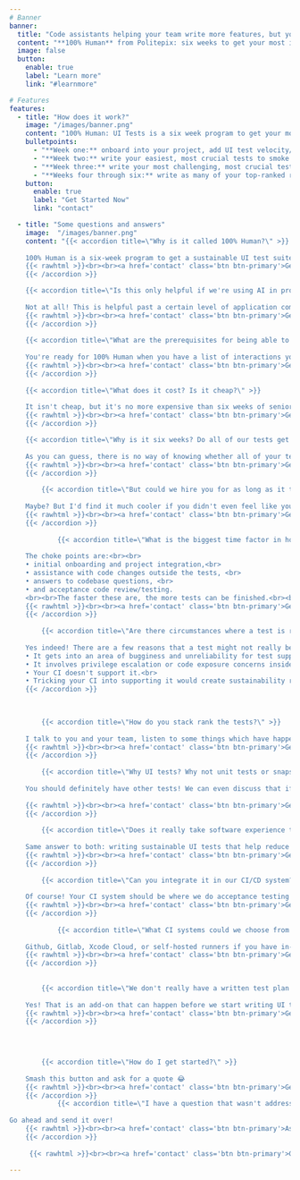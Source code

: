 ```yaml
---
# Banner
banner:
  title: "Code assistants helping your team write more features, but you’re also shipping more surprises?<br><br>Time to pin down your product behavior by finally getting that UI test suite."
  content: "**100% Human** from Politepix: six weeks to get your most important interactions under test, while making it easier for you to add UI tests in the future. For happier users, and better sleep for you.<br><br>Implemented for your **iOS app** or **macOS app** by an experienced 100% human.{{< rawhtml >}}<a id='learnmore'>{{< /rawhtml >}}"
  image: false
  button:
    enable: true
    label: "Learn more"
    link: "#learnmore"

# Features
features:
  - title: "How does it work?"
    image: "/images/banner.png"
    content: "100% Human: UI Tests is a six week program to get your most important product interactions under test:"
    bulletpoints:
      - "**Week one:** onboard into your project, add UI test velocity/sustainability features to your codebase, stack-rank your tests via a weighted system of frequency, adjacency to your USP, security, and complexity."
      - "**Week two:** write your easiest, most crucial tests to smoke out and address any integration issues that didn't come up in onboarding."
      - "**Week three:** write your most challenging, most crucial tests to find and solve the outer limits of your testing challenges, so you will be in a great position to add sustainable tests after the program is over."
      - "**Weeks four through six:** write as many of your top-ranked remaining tests as possible in the time remaining, leaving you with a working test plan that addresses your most important interactions, which you will be able to add to with fewer pain points."
    button:
      enable: true
      label: "Get Started Now"
      link: "contact"

  - title: "Some questions and answers"
    image:  "/images/banner.png"
    content: "{{< accordion title=\"Why is it called 100% Human?\" >}}
    
    100% Human is a six-week program to get a sustainable UI test suite in place for your product, so that increased feature velocity from coding assistants doesn’t result in release surprises sneaking past your preflight checks.<br><br>The idea is that a 100% Human can use her extensive experience with other human engineers, and with writing software, and with large language models, and with infrastructure and automation, to make it safer for you to integrate code assistant code into your production flow, whether the arrival of code assistant code into your codebase is planned, or not.
    {{< rawhtml >}}<br><br><a href='contact' class='btn btn-primary'>Get Started</a><br><br>{{< /rawhtml >}}
    {{< /accordion >}}

    {{< accordion title=\"Is this only helpful if we're using AI in production?\" >}}
    
    Not at all! This is helpful past a certain level of application complexity, regardless. I just think a lot of teams have code assistants in the mix now, and I think testing products containing AI code using human skills, experience, communication, and systems thinking, and not by using more AI code to test the AI code, is a good idea.
    {{< rawhtml >}}<br><br><a href='contact' class='btn btn-primary'>Get Started</a><br><br>{{< /rawhtml >}}
    {{< /accordion >}}
        
    {{< accordion title=\"What are the prerequisites for being able to book 100% Human?\" >}}
    
    You're ready for 100% Human when you have a list of interactions you know you need to test (maybe they are your preflight checks, or your QA list, or your aspirational UI Test list, or a list of things in plain language that have gone wrong in the past) and you have a working CI system.<br><br>You know better than anyone what needs testing in your app, and this varies from app to app, but I am happy to help with additional suggestions if I notice that adding a new test would add security or other benefits to your users or your production flow.<br><br>If you aren't there yet, you can also book the 3-week add-on to help you figure out your test plan, and/or the 3-week add-on to help you set up CI/CD. 
    {{< rawhtml >}}<br><br><a href='contact' class='btn btn-primary'>Get Started</a><br><br>{{< /rawhtml >}}
    {{< /accordion >}}
    
    {{< accordion title=\"What does it cost? Is it cheap?\" >}}
    
    It isn't cheap, but it's no more expensive than six weeks of senior engineer attention at good US salaries to the same concerns, or their attention to something those tests could catch, but didn't. And while it's happening, that senior engineer you just thought of when you read that will still be there working on your product feature deliverables instead of on this. Bargain!
    {{< rawhtml >}}<br><br><a href='contact' class='btn btn-primary'>Get in touch for a quote</a><br><br>{{< /rawhtml >}}
    {{< /accordion >}}

    {{< accordion title=\"Why is it six weeks? Do all of our tests get written in six weeks?\" >}}
    
    As you can guess, there is no way of knowing whether all of your test suite can be written in six weeks. Maybe, maybe not. The reason 100% Human UI Tests is only six weeks is because I think the <a href='https://en.wikipedia.org/wiki/Pareto_principle'>**Pareto Principle**</a> will help us focus in on the tests with the highest impact to your releases and to find the outer limits of your test complexity, after which you will have your gnarliest tests working, and you'll have a testbed with roadsigns and documentation about how to add your future tests and maintain your current ones. I actually think this is more valuable than being \"done with writing UI tests\", which is probably not a preferable goal compared to being less hesitant to add new UI tests or alter old ones.
    {{< rawhtml >}}<br><br><a href='contact' class='btn btn-primary'>Get Started</a><br><br>{{< /rawhtml >}}
    {{< /accordion >}}
    
        {{< accordion title=\"But could we hire you for as long as it takes to write all of our tests?\" >}}
    
    Maybe? But I'd find it much cooler if you didn't even feel like you needed to once the six weeks were done.
    {{< rawhtml >}}<br><br><a href='contact' class='btn btn-primary'>Get Started</a><br><br>{{< /rawhtml >}}
    {{< /accordion >}}
    
            {{< accordion title=\"What is the biggest time factor in how many tests you can complete for us?\" >}}
    
    The choke points are:<br><br> 
    • initial onboarding and project integration,<br>
    • assistance with code changes outside the tests, <br>
    • answers to codebase questions, <br>
    • and acceptance code review/testing.
    <br><br>The faster these are, the more tests can be finished.<br><br>It is a very good idea for there to be a DRI (directly responsible individual) for me to liaise with. They can primarily be doing other things, though!
    {{< rawhtml >}}<br><br><a href='contact' class='btn btn-primary'>Get Started</a><br><br>{{< /rawhtml >}}
    {{< /accordion >}}
    
        {{< accordion title=\"Are there circumstances where a test is ranked as being important but it can't be done?\" >}}
    
    Yes indeed! There are a few reasons that a test might not really be do-able even when it's a great idea. Some of the reasons:<br><br> 
    • It gets into an area of bugginess and unreliability for test support in either the IDE, the SDK, the hardware, or your CI service.<br>
    • It involves privilege escalation or code exposure concerns inside of your CI or similar services.<br>
    • Your CI doesn't support it.<br>
    • Tricking your CI into supporting it would create sustainability risks for your future testing.<br><br>Part of the service is saying \"we should think about whether there is a different way to get confidence about that\" and making some suggestions, or, occasionally, just saying \"we can't do that\". {{< rawhtml >}}<br><br><a href='contact' class='btn btn-primary'>Get Started</a><br><br>{{< /rawhtml >}}
    {{< /accordion >}}
    

    
        {{< accordion title=\"How do you stack rank the tests?\" >}}
    
    I talk to you and your team, listen to some things which have happened and what you manually check before a release, I tell you some things I think could happen based on my Apple platform software development history, devops, and security experience, and we give potential tests a criticality rank and difficulty level based on qualitative and quantitative factors.<br><br> That will direct the effort to what will help you the best, in the order that will shake out integration issues in the way that is fastest to address. This would not give the same results for the same feature in different products or companies, because the purpose and history of the product are factors in the ranking.
    {{< rawhtml >}}<br><br><a href='contact' class='btn btn-primary'>Get Started</a><br><br>{{< /rawhtml >}}
    {{< /accordion >}}
    
        {{< accordion title=\"Why UI tests? Why not unit tests or snapshot tests?\" >}}
    
    You should definitely have other tests! We can even discuss that if it is a need. It is also possible that some things that look like potential UI tests would be a better unit or snapshot test, and I will tell you if so. However, I think a good suite of UI tests is a great last defense against **product-level** surprises that arrive due to code assistants adding features much faster, but with less reasoning and less systematic/historical knowledge about your product.
 
    {{< rawhtml >}}<br><br><a href='contact' class='btn btn-primary'>Get Started</a><br><br>{{< /rawhtml >}}
    {{< /accordion >}}
    
        {{< accordion title=\"Does it really take software experience to write UI tests/aren't UI tests brittle?\" >}}
    
    Same answer to both: writing sustainable UI tests that help reduce release fears requires experience, and understanding more than one software and human system. 
    {{< rawhtml >}}<br><br><a href='contact' class='btn btn-primary'>Get Started</a><br><br>{{< /rawhtml >}}
    {{< /accordion >}}
    
        {{< accordion title=\"Can you integrate it in our CI/CD system?\" >}}
    
    Of course! Your CI system should be where we do acceptance testing for the tests. If you don't have one, I can help you set one up for the first time, as an add-on.
    {{< rawhtml >}}<br><br><a href='contact' class='btn btn-primary'>Get Started</a><br><br>{{< /rawhtml >}}
    {{< /accordion >}}
    
            {{< accordion title=\"What CI systems could we choose from if we get the add-on to have you set up CI for us?\" >}}
    
    Github, Gitlab, Xcode Cloud, or self-hosted runners if you have in-house security engineers (self-hosted runners are cool, but they need someone around to worry about them a little bit 😂) 
    {{< rawhtml >}}<br><br><a href='contact' class='btn btn-primary'>Get Started</a><br><br>{{< /rawhtml >}}
    {{< /accordion >}}
    
    
        {{< accordion title=\"We don't really have a written test plan for releases yet, but I'm starting to think we need one. Is that possible to get help with?\" >}}
    
    Yes! That is an add-on that can happen before we start writing UI tests. 
    {{< rawhtml >}}<br><br><a href='contact' class='btn btn-primary'>Get Started</a><br><br>{{< /rawhtml >}}
    {{< /accordion >}}
    


    
        {{< accordion title=\"How do I get started?\" >}}
    
    Smash this button and ask for a quote 😂 
    {{< rawhtml >}}<br><br><a href='contact' class='btn btn-primary'>Get Started</a><br><br>{{< /rawhtml >}}
    {{< /accordion >}}
            {{< accordion title=\"I have a question that wasn't addressed here!\" >}}
    
Go ahead and send it over!
    {{< rawhtml >}}<br><br><a href='contact' class='btn btn-primary'>Ask a question</a><br><br>{{< /rawhtml >}}
    {{< /accordion >}}
    
     {{< rawhtml >}}<br><br><a href='contact' class='btn btn-primary'>Get started Now →</a><br><br>{{< /rawhtml >}}"
  
---
```

